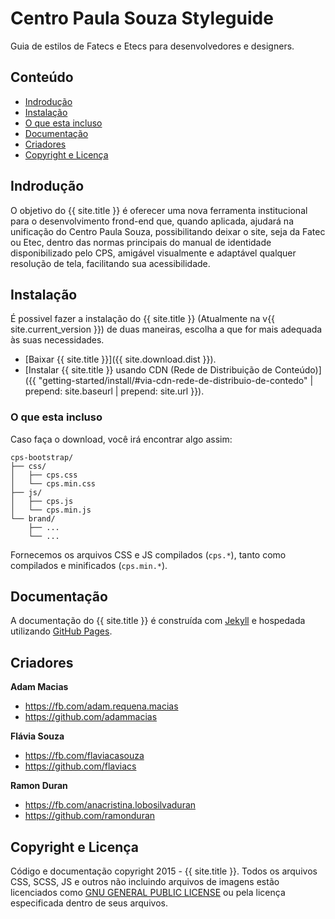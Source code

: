 # Centro Paula Souza Styleguide

Guia de estilos de Fatecs e Etecs para desenvolvedores e designers.

## Conteúdo

* [Indrodução](#)
* [Instalação](#)
* [O que esta incluso](#)
* [Documentação](#)
* [Criadores](#)
* [Copyright e Licença](#)

## Indrodução

O objetivo do {{ site.title }} é oferecer uma nova ferramenta institucional para o desenvolvimento frond-end que, quando aplicada, ajudará na unificação do Centro Paula Souza, possibilitando deixar o site, seja da Fatec ou Etec, dentro das normas principais do manual de identidade disponibilizado pelo CPS, amigável visualmente e adaptável qualquer resolução de tela, facilitando sua acessibilidade.

## Instalação

É possivel fazer a instalação do {{ site.title }} (Atualmente na v{{ site.current_version }}) de duas maneiras, escolha a que for mais adequada às suas necessidades.

* [Baixar {{ site.title }}]({{ site.download.dist }}).
* [Instalar {{ site.title }} usando CDN (Rede de Distribuição de Conteúdo)]({{ "getting-started/install/#via-cdn-rede-de-distribuio-de-contedo" | prepend: site.baseurl | prepend: site.url }}).

### O que esta incluso

Caso faça o download, você irá encontrar algo assim: 

```
cps-bootstrap/
├── css/
│   ├── cps.css
│   └── cps.min.css
├── js/
│   ├── cps.js
│   └── cps.min.js
└── brand/
    ├── ...
    └── ...
```

Fornecemos os arquivos CSS e JS compilados (`cps.*`), tanto como  compilados e minificados (`cps.min.*`).

## Documentação

A documentação do {{ site.title }} é construída com [Jekyll](http://jekyllrb.com) e hospedada utilizando [GitHub Pages](https://pages.github.com).

## Criadores

**Adam Macias**

* <https://fb.com/adam.requena.macias>
* <https://github.com/adammacias>

**Flávia Souza**

* <https://fb.com/flaviacasouza>
* <https://github.com/flaviacs>

**Ramon Duran**

* <https://fb.com/anacristina.lobosilvaduran>
* <https://github.com/ramonduran>

## Copyright e Licença

Código e documentação copyright 2015 - {{ site.title }}. Todos os arquivos CSS, SCSS, JS e outros não incluindo arquivos de imagens estão licenciados como [GNU GENERAL PUBLIC LICENSE](https://github.com/adammacias/cps-bootstrap/blob/master/LICENSE) ou pela licença especificada dentro de seus arquivos.
